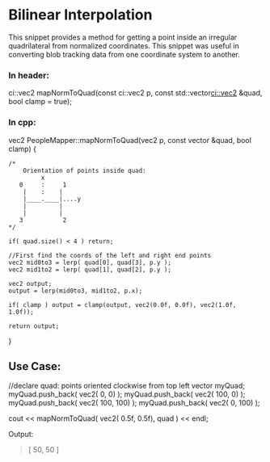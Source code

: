 # Bilinear Interpolation

This snippet provides a method for getting a point inside an irregular quadrilateral from normalized coordinates. This snippet was useful in converting blob tracking data from one coordinate system to another.



### In header:

ci::vec2 mapNormToQuad(const ci::vec2 p, const std::vector<ci::vec2> &quad, bool clamp = true);

### In cpp:

vec2 PeopleMapper::mapNormToQuad(vec2 p, const vector<vec2> &quad, bool clamp) {

	/*
		Orientation of points inside quad:
	         x
	   0     :     1
		|    :    |
		|____.____|....y
		|         |
		|         |
	   3           2
	*/

	if( quad.size() < 4 ) return;

	//First find the coords of the left and right end points
	vec2 mid0to3 = lerp( quad[0], quad[3], p.y );
	vec2 mid1to2 = lerp( quad[1], quad[2], p.y );

	vec2 output;
	output = lerp(mid0to3, mid1to2, p.x);

	if( clamp ) output = clamp(output, vec2(0.0f, 0.0f), vec2(1.0f, 1.0f));

	return output;

}



## Use Case:

//declare quad: points oriented clockwise from top left
vector<vec2> myQuad;
myQuad.push_back( vec2(   0,   0) );
myQuad.push_back( vec2( 100,   0) );
myQuad.push_back( vec2( 100, 100) );
myQuad.push_back( vec2(   0, 100) );

cout << mapNormToQuad( vec2( 0.5f, 0.5f), quad ) << endl;

Output:
> [  50, 50 ]